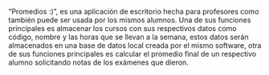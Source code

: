 “Promedios :)”, es una aplicación de escritorio hecha para profesores como también puede ser usada por los mismos alumnos. 
Una de sus funciones principales es almacenar los cursos con sus respectivos datos como código, nombre y las horas que se llevan a la semana, 
estos datos serán almacenados en una base de datos local creada por el mismo software, otra de sus funciones principales es calcular el promedio 
final de un respectivo alumno solicitando notas de los exámenes que dieron.
